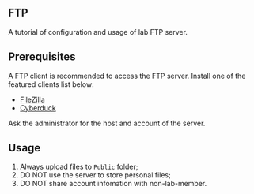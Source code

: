 ## FTP

A tutorial of configuration and usage of lab FTP server.

## Prerequisites

A FTP client is recommended to access the FTP server. Install one of the featured clients list below:

* [FileZilla](https://filezilla-project.org/)
* [Cyberduck](https://cyberduck.io/)

Ask the administrator for the host and account of the server.


## Usage

1. Always upload files to `Public` folder;
2. DO NOT use the server to store personal files;
3. DO NOT share account infomation with non-lab-member.
